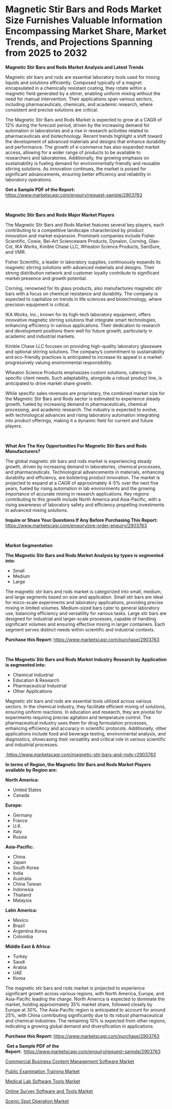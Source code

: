 <p><h1>Magnetic Stir Bars and Rods Market Size Furnishes Valuable Information Encompassing Market Share, Market Trends, and Projections Spanning from 2025 to 2032</h1></p><p><strong>Magnetic Stir Bars and Rods Market Analysis and Latest Trends</strong></p>
<p><p>Magnetic stir bars and rods are essential laboratory tools used for mixing liquids and solutions efficiently. Composed typically of a magnet encapsulated in a chemically resistant coating, they rotate within a magnetic field generated by a stirrer, enabling uniform mixing without the need for manual intervention. Their applications span various sectors, including pharmaceuticals, chemicals, and academic research, where consistent and precise solutions are critical.</p><p>The Magnetic Stir Bars and Rods Market is expected to grow at a CAGR of 12% during the forecast period, driven by the increasing demand for automation in laboratories and a rise in research activities related to pharmaceuticals and biotechnology. Recent trends highlight a shift toward the development of advanced materials and designs that enhance durability and performance. The growth of e-commerce has also expanded market access, allowing for a wider range of products to be available to researchers and laboratories. Additionally, the growing emphasis on sustainability is fueling demand for environmentally friendly and reusable stirring solutions. As innovation continues, the market is poised for significant advancements, ensuring better efficiency and reliability in laboratory operations.</p></p>
<p><strong>Get a Sample PDF of the Report:&nbsp;</strong> <a href="https://www.marketscagr.com/enquiry/request-sample/2903763?utm_campaign=1097&utm_medium=2&utm_source=Github&utm_content=ia&utm_term=11032025&utm_id=magnetic-stir-bars-and-rods">https://www.marketscagr.com/enquiry/request-sample/2903763</a></p>
<p>&nbsp;</p>
<p><strong>Magnetic Stir Bars and Rods Major Market Players</strong></p>
<p><p>The Magnetic Stir Bars and Rods Market features several key players, each contributing to a competitive landscape characterized by product innovation and market expansion. Prominent companies include Fisher Scientific, Cowie, Bel-Art Scienceware Products, Dynalon, Corning, Glas-Col, IKA Works, Kimble Chase LLC, Wheaton Science Products, SaniSure, and VMR.</p><p>Fisher Scientific, a leader in laboratory supplies, continuously expands its magnetic stirring solutions with advanced materials and designs. Their strong distribution network and customer loyalty contribute to significant market presence and growth potential.</p><p>Corning, renowned for its glass products, also manufactures magnetic stir bars with a focus on chemical resistance and durability. The company is expected to capitalize on trends in life sciences and biotechnology, where precision equipment is critical.</p><p>IKA Works, Inc., known for its high-tech laboratory equipment, offers innovative magnetic stirring solutions that integrate smart technologies, enhancing efficiency in various applications. Their dedication to research and development positions them well for future growth, particularly in academic and industrial markets.</p><p>Kimble Chase LLC focuses on providing high-quality laboratory glassware and optional stirring solutions. The company’s commitment to sustainability and eco-friendly practices is anticipated to increase its appeal in a market progressively valuing environmental responsibility.</p><p>Wheaton Science Products emphasizes custom solutions, catering to specific client needs. Such adaptability, alongside a robust product line, is anticipated to drive market share growth.</p><p>While specific sales revenues are proprietary, the combined market size for the Magnetic Stir Bars and Rods sector is estimated to experience steady growth, fueled by increasing demand in pharmaceuticals, chemical processing, and academic research. The industry is expected to evolve, with technological advances and rising laboratory automation integrating into product offerings, making it a dynamic field for current and future players.</p></p>
<p>&nbsp;</p>
<p><strong>What Are The Key Opportunities For Magnetic Stir Bars and Rods Manufacturers?</strong></p>
<p><p>The global magnetic stir bars and rods market is experiencing steady growth, driven by increasing demand in laboratories, chemical processes, and pharmaceuticals. Technological advancements in materials, enhancing durability and efficiency, are bolstering product innovation. The market is projected to expand at a CAGR of approximately 4-5% over the next five years, fueled by rising automation in lab environments and the growing importance of accurate mixing in research applications. Key regions contributing to this growth include North America and Asia-Pacific, with a rising awareness of laboratory safety and efficiency propelling investments in advanced mixing solutions.</p></p>
<p><strong>Inquire or Share Your Questions If Any Before Purchasing This Report:</strong> <a href="https://www.marketscagr.com/enquiry/pre-order-enquiry/2903763?utm_campaign=1097&utm_medium=2&utm_source=Github&utm_content=ia&utm_term=11032025&utm_id=magnetic-stir-bars-and-rods">https://www.marketscagr.com/enquiry/pre-order-enquiry/2903763</a></p>
<p>&nbsp;</p>
<p><strong>Market Segmentation</strong></p>
<p><strong>The Magnetic Stir Bars and Rods Market Analysis by types is segmented into:</strong></p>
<p><ul><li>Small</li><li>Medium</li><li>Large</li></ul></p>
<p><p>The magnetic stir bars and rods market is categorized into small, medium, and large segments based on size and application. Small stir bars are ideal for micro-scale experiments and laboratory applications, providing precise mixing in limited volumes. Medium-sized bars cater to general laboratory use, balancing efficiency and versatility for various tasks. Large stir bars are designed for industrial and larger-scale processes, capable of handling significant volumes and ensuring effective mixing in larger containers. Each segment serves distinct needs within scientific and industrial contexts.</p></p>
<p><strong>Purchase this Report:&nbsp;</strong><a href="https://www.marketscagr.com/purchase/2903763?utm_campaign=1097&utm_medium=2&utm_source=Github&utm_content=ia&utm_term=11032025&utm_id=magnetic-stir-bars-and-rods">https://www.marketscagr.com/purchase/2903763</a></p>
<p>&nbsp;</p>
<p><strong>The Magnetic Stir Bars and Rods Market Industry Research by Application is segmented into:</strong></p>
<p><ul><li>Chemical Industrial</li><li>Education & Research</li><li>Pharmaceutical Industrial</li><li>Other Applications</li></ul></p>
<p><p>Magnetic stir bars and rods are essential tools utilized across various sectors. In the chemical industry, they facilitate efficient mixing of solutions, ensuring uniform reactions. In education and research, they are pivotal for experiments requiring precise agitation and temperature control. The pharmaceutical industry uses them for drug formulation processes, enhancing efficiency and accuracy in scientific protocols. Additionally, other applications include food and beverage testing, environmental analysis, and diagnostics, showcasing their versatility and critical role in various scientific and industrial processes.</p></p>
<p><a href="https://www.marketscagr.com/magnetic-stir-bars-and-rods-r2903763?utm_campaign=1097&utm_medium=2&utm_source=Github&utm_content=ia&utm_term=11032025&utm_id=magnetic-stir-bars-and-rods">&nbsp;https://www.marketscagr.com/magnetic-stir-bars-and-rods-r2903763</a></p>
<p><strong>In terms of Region, the Magnetic Stir Bars and Rods Market Players available by Region are:</strong></p>
<p>
    <p> <strong> North America: </strong>
        <ul>
            <li>United States</li>
            <li>Canada</li>
        </ul>
        </p> 
    <p> <strong> Europe: </strong>
        <ul>
            <li>Germany</li>
            <li>France</li>
            <li>U.K.</li>
            <li>Italy</li>
            <li>Russia</li>
        </ul>
        </p> 
    <p> <strong> Asia-Pacific: </strong>
        <ul>
            <li>China</li>
            <li>Japan</li>
            <li>South Korea</li>
            <li>India</li>
            <li>Australia</li>
            <li>China Taiwan</li>
            <li>Indonesia</li>
            <li>Thailand</li>
            <li>Malaysia</li>
        </ul>
        </p> 
    <p> <strong> Latin America: </strong>
        <ul>
            <li>Mexico</li>
            <li>Brazil</li>
            <li>Argentina Korea</li>
            <li>Colombia</li>
        </ul>
        </p> 
    <p> <strong> Middle East & Africa: </strong>
        <ul>
            <li>Turkey</li>
            <li>Saudi</li>
            <li>Arabia</li>
            <li>UAE</li>
            <li>Korea</li>
        </ul>
    </p>
    </p>
<p><p>The magnetic stir bars and rods market is projected to experience significant growth across various regions, with North America, Europe, and Asia-Pacific leading the charge. North America is expected to dominate the market, holding approximately 35% market share, followed closely by Europe at 30%. The Asia-Pacific region is anticipated to account for around 25%, with China contributing significantly due to its robust pharmaceutical and chemical industries. The remaining 10% is expected from other regions, indicating a growing global demand and diversification in applications.</p></p>
<p><strong>Purchase this Report: </strong><a href="https://www.marketscagr.com/purchase/2903763?utm_campaign=1097&utm_medium=2&utm_source=Github&utm_content=ia&utm_term=11032025&utm_id=magnetic-stir-bars-and-rods">https://www.marketscagr.com/purchase/2903763</a></p>
<p>&nbsp;<strong>Get a Sample PDF of the Report:&nbsp;&nbsp;</strong><a href="https://www.marketscagr.com/enquiry/request-sample/2903763?utm_campaign=1097&utm_medium=2&utm_source=Github&utm_content=ia&utm_term=11032025&utm_id=magnetic-stir-bars-and-rods">https://www.marketscagr.com/enquiry/request-sample/2903763</a></p>
<p><strong></strong></p>
<p><p><a href="https://github.com/bichukapac/Market-Research-Report-List-1/blob/main/commercial-business-content-management-software-market.md?utm_campaign=1097&utm_medium=2&utm_source=Github&utm_content=ia&utm_term=11032025&utm_id=magnetic-stir-bars-and-rods">Commercial Business Content Management Software Market</a></p><p><a href="https://github.com/leoustolja/Market-Research-Report-List-1/blob/main/public-examination-training-market.md?utm_campaign=1097&utm_medium=2&utm_source=Github&utm_content=ia&utm_term=11032025&utm_id=magnetic-stir-bars-and-rods">Public Examination Training Market</a></p><p><a href="https://github.com/laveeasaadrh/Market-Research-Report-List-1/blob/main/medical-lab-software-tools-market.md?utm_campaign=1097&utm_medium=2&utm_source=Github&utm_content=ia&utm_term=11032025&utm_id=magnetic-stir-bars-and-rods">Medical Lab Software Tools Market</a></p><p><a href="https://github.com/swaftaenglem/Market-Research-Report-List-1/blob/main/online-survey-software-and-tools-market.md?utm_campaign=1097&utm_medium=2&utm_source=Github&utm_content=ia&utm_term=11032025&utm_id=magnetic-stir-bars-and-rods">Online Survey Software and Tools Market</a></p><p><a href="https://github.com/ayondaylos/Market-Research-Report-List-1/blob/main/scenic-spot-operation-market.md?utm_campaign=1097&utm_medium=2&utm_source=Github&utm_content=ia&utm_term=11032025&utm_id=magnetic-stir-bars-and-rods">Scenic Spot Operation Market</a></p></p>